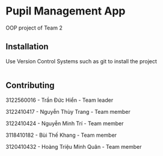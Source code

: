# Pupil Management App

OOP project of Team 2

## Installation

Use Version Control Systems such as git to install the project

```bash

```

## Contributing

3122560016 - Trần Đức Hiển - Team leader

3122410417 - Nguyễn Thùy Trang - Team member

3122410424 - Nguyễn Minh Trí - Team member

3118410182 - Bùi Thế Khang - Team member

3120410432 - Hoàng Triệu Minh Quân - Team member
